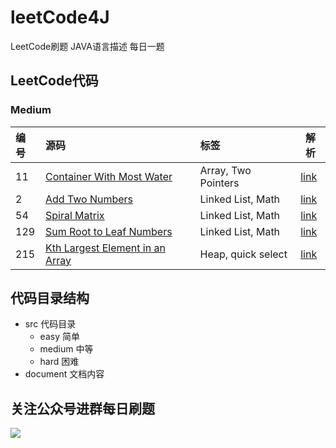# leetCode4J
LeetCode刷题 JAVA语言描述
每日一题
## LeetCode代码

### Medium

| 编号   |   源码                                | 标签                             |解析|
| :--- | :--------------------------------------- | :------------------------------- |------|
| 11    | [Container With Most Water](https://github.com/tinet-shenjg/leetCode4J/blob/master/src/main/java/com/alex/leetcode/demo/medium/MaxArea.java)|  Array, Two Pointers |[link](https://mp.weixin.qq.com/s?__biz=MzI1NjY3NDcxNw==&mid=2247483783&idx=1&sn=169d79502ff9a828d2bc48aab950b8a7&chksm=ea225f75dd55d6630a4ac4b0c91c04408e1257271d729842e39fdac81bce99903d73026bc595&token=746306072&lang=zh_CN#rd)|
| 2  | [Add Two Numbers](https://github.com/tinet-shenjg/leetCode4J/blob/master/src/main/java/com/alex/leetcode/demo/medium/AddTwoNumbers.java) | Linked List, Math |[link](https://mp.weixin.qq.com/s?__biz=MzI1NjY3NDcxNw==&mid=2247483770&idx=1&sn=1c6128a911d33df4e8b0fb40f2b8626c&chksm=ea225f88dd55d69e2f8b0d848974a31013f45dc162a1de68111b09a452fcb173cac451c94474&token=746306072&lang=zh_CN#rd)|
| 54  | [Spiral Matrix](https://github.com/tinet-shenjg/leetCode4J/blob/master/src/main/java/com/alex/leetcode/demo/medium/SpiralOrder.java) | Linked List, Math |[link](https://mp.weixin.qq.com/s?__biz=MzI1NjY3NDcxNw==&mid=2247483788&idx=1&sn=6957f1c4e53ae0f360b8fb8864339b70&chksm=ea225f7edd55d6680d590f83363ac5ebabcb2db0609e72970ed7fdba5963aea57d3b5100074c&token=231366566&lang=zh_CN#rd)|
| 129  | [Sum Root to Leaf Numbers](https://github.com/tinet-shenjg/leetCode4J/blob/master/src/main/java/com/alex/leetcode/demo/medium/SumNumbers.java) | Linked List, Math |[link](https://mp.weixin.qq.com/s?__biz=MzI1NjY3NDcxNw==&mid=2247483820&idx=1&sn=cc1625bf8d4acd751c8a3a2b388ce2a0&chksm=ea225f5edd55d64869b456f4fc031d51fd0beb415b4a39f648a55789b3052c46b593ba54ea1f&token=814682208&lang=zh_CN#rd)|
| 215  | [Kth Largest Element in an Array](https://github.com/tinet-shenjg/leetCode4J/blob/master/src/main/java/com/alex/leetcode/demo/medium/KNumber.java) | Heap, quick select |[link](https://mp.weixin.qq.com/s?__biz=MzI1NjY3NDcxNw==&tempkey=MTA1Nl9sYXEyaUc1dExZVjVxcThYc2lQRHpCblRZVTlzakJ0RXB6V2dUZVA4bHUyS3NwdzkwYnRGLVZfT1Rna3RwTjhhUDJUdFI0MmkzSGYxTi1LNF9fWW52bGx3XzlybnZrVFdWZzhwZ1BKbUFuVlZsb0Y0X0xNVFF3RkhqRmFnUnFUV2RuczFnUjJ0d3FQeGNvNWtDMDZqTG5abVRkZFRJLWJJNG5ycW53fn4%3D&chksm=6a225f425d55d6549b95fb9cf05910da8a4aa091cafe78edcac5490e67890615043db8e7998c#rd)|

## 代码目录结构
- src 代码目录
    - easy 简单
    - medium 中等
    - hard 困难
- document 文档内容
## 关注公众号进群每日刷题
![](https://tva1.sinaimg.cn/large/00831rSTly1gdojqco0o3j30go0go18s.jpg)
